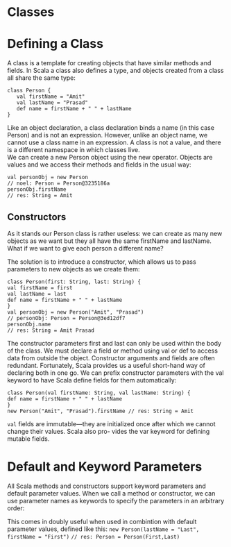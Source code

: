 # Classes	

# Defining a Class 				


A class is a template for creating objects that have similar methods and fields. In Scala a class also defines a type, and objects created from a class all share the same type: 		

 ```
class Person {
    val firstName = "Amit"
    val lastName = "Prasad"
    def name = firstName + " " + lastName
} 
 ```
Like an object declaration, a class declaration binds a name (in this case Person) and is not an expression. However, unlike an object name, we cannot use a class name in an expression. A class is not a value, and there is a different namespace in which classes live.
​​		
We can create a new Person object using the new operator. Objects are values and we access their methods and fields in the usual way:	

```
val personObj = new Person
// noel: Person = Person@3235186a					
personObj.firstName 
​​// res: String = Amit

```

## Constructors 
As it stands our Person class is rather useless: we can create as many new objects as we want but they all have the same firstName and lastName. What if we want to give each person a different name?
					
The solution is to introduce a constructor, which allows us to pass parameters to new objects as we create them: 
```
class Person(first: String, last: String) {
val firstName = first
val lastName = last
def name = firstName + " " + lastName
}
val personObj = new Person("Amit", "Prasad")
// personObj: Person = Person@3ed12df7
personObj.name
// res: String = Amit Prasad
```

The constructor parameters first and last can only be used within the body of the class. We must declare a field or method using val or def to access data from outside the object.
Constructor arguments and fields are often redundant. Fortunately, Scala provides us a useful short-hand way of declaring both in one go. We can prefix constructor parameters with the val keyword to have Scala define fields for them automatically:

```
class Person(val firstName: String, val lastName: String) { 
def name = firstName + " " + lastName
}
new Person("Amit", "Prasad").firstName // res: String = Amit
```
`val` fields are immutable—they are initialized once after which we cannot change their values. Scala also pro- vides the var keyword for defining mutable fields.

# Default and Keyword Parameters

All Scala methods and constructors support keyword parameters and default parameter values.
When we call a method or constructor, we can use parameter names as keywords to specify the parameters in
an arbitrary order:

This comes in doubly useful when used in combintion with default parameter values, defined like this:
 `new Person(lastName = "Last", firstName = "First")` 
 `// res: Person = Person(First,Last)`
 
